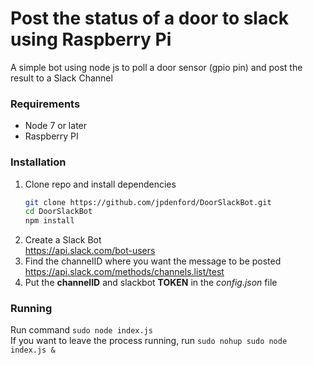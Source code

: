 # Post the status of a door to slack using Raspberry Pi

A simple bot using node js to poll a door sensor (gpio pin) and post the result
to a Slack Channel

### Requirements
- Node 7 or later
- Raspberry PI

### Installation

1. Clone repo and install dependencies  
    ``` sh  
    git clone https://github.com/jpdenford/DoorSlackBot.git  
    cd DoorSlackBot  
    npm install  
    ```
2. Create a Slack Bot  
   https://api.slack.com/bot-users
3. Find the channelID where you want the message to be posted  
   https://api.slack.com/methods/channels.list/test
4. Put the **channelID** and slackbot **TOKEN** in the *config.json* file

### Running
Run command
`sudo node index.js`  
If you want to leave the process running, run `sudo nohup sudo node index.js &`
